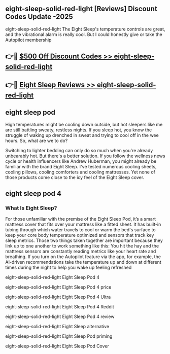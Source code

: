 ## eight-sleep-solid-red-light [Reviews​] Discount Codes Update -2025

eight-sleep-solid-red-light The Eight Sleep's temperature controls are great, and the vibrational alarm is really cool. But I could honestly give or take the Autopilot membership

## 👉🔴 [$500 Off Discount Codes >> eight-sleep-solid-red-light](http://download.freeplayer.one?title=eight-sleep-solid-red-light&ref=18-ES)

## 👉🔴 [Eight Sleep Reviews >> eight-sleep-solid-red-light](http://download.freeplayer.one?title=eight-sleep-solid-red-light&ref=18-ES)

## eight sleep pod

High temperatures might be cooling down outside, but hot sleepers like me are still battling sweaty, restless nights. If you sleep hot, you know the struggle of waking up drenched in sweat and trying to cool off in the wee hours. So, what are we to do?

Switching to lighter bedding can only do so much when you're already unbearably hot. But there's a better solution. If you follow the wellness news cycle or health influencers like Andrew Huberman, you might already be familiar with the brand Eight Sleep. I've tested numerous cooling sheets, cooling pillows, cooling comforters and cooling mattresses. Yet none of those products come close to the icy feel of the Eight Sleep cover.

## eight sleep pod 4

### What Is Eight Sleep?

For those unfamiliar with the premise of the Eight Sleep Pod, it’s a smart mattress cover that fits over your mattress like a fitted sheet. It has built-in tubing through which water travels to cool or warm the bed's surface to keep your core body temperature optimized and sensors that track key sleep metrics. Those two things taken together are important because they link up to one another to work something like this: You hit the hay and the mattress sensors are constantly reading metrics like your heart rate and breathing. If you turn on the Autopilot feature via the app, for example, the AI-driven recommendations take the temperature up and down at different times during the night to help you wake up feeling refreshed

eight-sleep-solid-red-light Eight Sleep Pod 4

eight-sleep-solid-red-light Eight Sleep Pod 4 price

eight-sleep-solid-red-light Eight Sleep Pod 4 Ultra

eight-sleep-solid-red-light Eight Sleep Pod 4 Reddit

eight-sleep-solid-red-light Eight Sleep Pod 4 review

eight-sleep-solid-red-light Eight Sleep alternative

eight-sleep-solid-red-light Eight Sleep Pod priming

eight-sleep-solid-red-light Eight Sleep Pod Cover